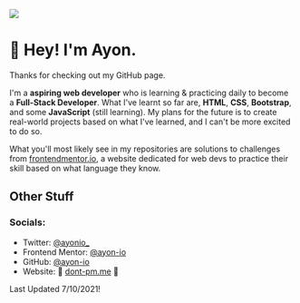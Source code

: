 ![](https://api.ghprofile.me/view?username=ayonnn)

# 👋 Hey! I'm Ayon.
Thanks for checking out my GitHub page.

I'm a **aspiring web developer** who is learning & practicing daily to become a **Full-Stack Developer**. What I've learnt so far are, **HTML**, **CSS**, **Bootstrap**, and some **JavaScript** (still learning). My plans for the future is to create real-world projects based on what I've learned, and I can't be more excited to do so.

What you'll most likely see in my repositories are solutions to challenges from [frontendmentor.io](https://frontendmentor.io), a website dedicated for web devs to practice their skill based on what language they know. 

## Other Stuff
### Socials:
- Twitter: [@ayonio_](https://twitter.com/ayonio_)
- Frontend Mentor: [@ayon-io](https://www.frontendmentor.io/profile/ayon-io)
- GitHub: [@ayon-io](https://github.com/ayon-io)
- Website: 🚧 [dont-pm.me](https://dont-pm.me) 🚧

Last Updated 7/10/2021!

